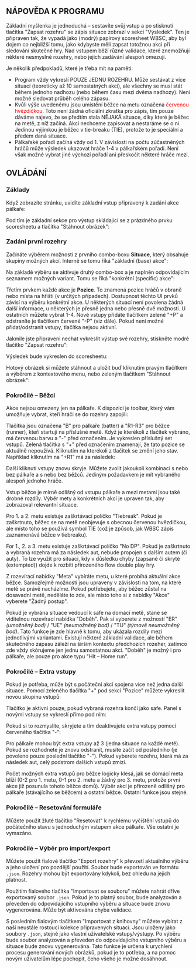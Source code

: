## NÁPOVĚDA K PROGRAMU

Základní myšlenka je jednoduchá – sestavíte svůj vstup a po stisknutí tlačítka "Zapsat rozehru" se zápis situace zobrazí v sekci "Výsledek". Ten je připraven tak, že vypadá jako (modrý) papírový scoresheet WBSC, aby byl dojem co nejbližší tomu, jako kdybyste měli zapsat totožnou akci při sledování skutečné hry. Nad vstupem běží různé validace, které znemožňují některé nesmyslné rozehry, nebo jejich zadávání alespoň omezují.

Je několik předpokladů, které je třeba mít na paměti:

- Program vždy vykreslí POUZE JEDNU ROZEHRU. Může sestávat z více situací (teoreticky až 10 samostatných akcí), ale všechny se musí stát během jednoho nadhozu (nebo během času mezi dvěma nadhozy). Není možné sledovat průběh celého zápasu.
- Kvůli výše uvedenému jsou umístění běžce na metu označena <span style="color: red">červenou hvězdičkou</span>. Toto není žádná oficiální zkratka pro zápis, tím pouze dáváme najevo, že se předtím stala NĚJAKÁ situace, díky které je běžec na metě, z níž začíná. Akci nechceme zapisovat a nestaráme se o ni. Jedinou výjimkou je běžec v tie-breaku (TIE), protože to je speciální a předem daná situace.
- Pálkařské pořadí začíná vždy od 1. V závislosti na počtu zúčastněných hráčů může výsledek ukazovat hráče 1-4 v pálkařském pořadí. Není však možné vybrat jiné výchozí pořadí ani přeskočit některé hráče mezi.
        
## OVLÁDÁNÍ

### Základy

Když zobrazíte stránku, uvidíte základní vstup připravený k zadání akce pálkaře:

<div>
<article-image src="01-basic-input.png" alt="" css="w-full sm:w-[640px]" />
</div>

Pod tím je základní sekce pro výstup skládající se z prázdného prvku scoresheetu a tlačítka "Stáhnout obrázek":

<div>
<article-image src="02-basic-output.png" alt="" :width="200" />
</div>

### Zadání první rozehry

Začínáte výběrem možnosti z prvního combo-boxu **Situace**, který obsahuje skupiny možných akcí. Interně se tomu říká "základní (base) akce":

<div>
<article-image src="03-base-action.png" alt="" :width="200" />
</div>

Na základě výběru se aktivuje druhý combo-box a je naplněn odpovídajícím seznamem možných variant. Tomu se říká "konkrétní (specific) akce":

<div>
<article-image src="04-specific-action.png" alt="" :width="400" />
</div>

Třetím prvkem každé akce je **Pozice**. To znamená pozice hráčů v obraně nebo místa na hřišti (v určitých případech). Dostupnost těchto UI prvků závisí na výběru konkrétní akce. U některých situací není povolena žádná další informace, u některých je přesně jedna nebo přesně dvě možnosti. U ostatních můžete vybrat 1-4. Nové vstupy přidáte tlačítkem zelené "+P" a odstraníte je tlačítkem červené "-P" (viz dále). Pokud není možné přidat/odstranit vstupy, tlačítka nejsou aktivní.

<div>
<article-image src="05-involved.png" alt="" :height="40" />
</div>

Jakmile jste připraveni nechat vykreslit výstup své rozehry, stiskněte modré tlačítko "Zapsat rozehru":

<div>
<article-image src="06-generate.png" alt="" :height="40" />
</div>

Výsledek bude vykreslen do scoresheetu:

<div>
<article-image src="07-result.png" alt="" :width="200" />
</div>

Hotový obrázek si můžete stáhnout a uložit buď kliknutím pravým tlačítkem a výběrem z kontextového menu, nebo zeleným tlačítkem "Stáhnout obrázek":

<div>
<article-image src="08-download.png" alt="" :height="40" />
</div>

### Pokročilé – Běžci

Akce nejsou omezeny jen na pálkaře. K dispozici je toolbar, který vám umožňuje vybrat, kteří hráči se do rozehry zapojili:

<div>
<article-image src="09-pick-players.png" alt="" :height="40" />
</div>

Tlačítka jsou označena "B" pro pálkaře (batter) a "R1-R3" pro běžce (runner), kteří startují na příslušné metě. Když je kterékoli z tlačítek vybráno, má červenou barvu a "-" před označením. Je vykreslen příslušný set vstupů. Zelená tlačítka s "+" před označením znamenají, že tato pozice se aktuálně nepoužívá. Kliknutím na kterékoli z tlačítek se změní jeho stav. Například kliknutím na "+R1" má za následek:

<div>
<article-image src="10-runner-input.png" alt="" css="w-full sm:w-[640px]" />
</div>

Další kliknutí vstupy znovu skryje. Můžete zvolit jakoukoli kombinaci s nebo bez pálkaře a s nebo bez běžců. Jediným požadavkem je mít vybraného alespoň jednoho hráče.

Vstup běžce je mírně odlišný od vstupu pálkaře a mezi metami jsou také drobné rozdíly. Výběr mety a konkrétních akcí je upraven tak, aby zobrazoval relevantní situace.

Pro 1. a 2. metu existuje zaškrtávací políčko "Tiebreak". Pokud je zaškrtnuto, běžec se na metě neobjevuje s obecnou červenou hvězdičkou, ale místo toho se používá symbol TIE (což je způsob, jak WBSC zápis zaznamenává běžce v tiebreaku).

For 1., 2. a 3. metu existuje zaškrtávací políčko "No DP". Pokud je zaškrtnuto a vybraná rozehra má za následek aut, nebude propojen s dalším autem (či auty). To lze využít pro situaci, kdy v důsledku chyby (zapsané či skryté (extempted)) dojde k rozbití přirozeného flow double play hry.

Z rozevírací nabídky "Meta" vybíráte metu, u které probíhá aktuální akce běžce. Samozřejmě možnosti jsou upraveny v závislosti na tom, na které metě se právě nacházíme. Pokud potřebujete, aby běžec zůstal na dosavadní metě, neděláte to zde, ale místo toho si z nabídky "Akce" vyberete "Žádný postup".

Pokud je vybrána situace vedoucí k safe na domácí metě, stane se viditelnou rozevírací nabídka "Doběh". Pak si vyberete z možností "ER" _(umožněný bod)_ / "UE" _(neumožněný bod)_ / "TU" _(týmově neumožněný bod)_. Tato funkce je zde hlavně k tomu, aby ukázala rozdíly mezi jednotlivými variantami. Existují některé základní validace, ale během skutečného zápasu záleží na širším kontextu předchozích rozeher, zatímco zde vždy skórujeme jen jednu samostatnou akci. "Doběh" je možný i pro pálkaře, ale pouze pro akce typu "Hit – Home run".

<div>
<article-image src="11-type-of-run.png" alt="" :height="150" />
</div>

### Pokročilé – Extra vstupy

Pokud je potřeba, může být s počáteční akcí spojena více než jedna další situace. Pomocí zeleného tlačítka "+" pod sekci "Pozice" můžete vykreslit novou skupinu vstupů:

<div>
<article-image src="12-plus-action.png" alt="" :height="40" />
</div>

Tlačítko je aktivní pouze, pokud vybraná rozehra končí jako safe. Panel s novými vstupy se vykreslí přímo pod ním:

<div>
<article-image src="13-extra-input.png" alt="" :width="600" />
</div>

Pokud si to rozmyslíte, skryjete a tím deaktivujete extra vstupy pomocí červeného tlačítka "-":

<div>
<article-image src="14-minus-action.png" alt="" :height="40" />
</div>

Pro pálkaře mohou být extra vstupy až 3 (jedna situace na každé metě). Pokud se rozhodnete je znovu odstranit, musíte začít od posledního (je povoleno pouze poslední tlačítko "-"). Pokud vyberete rozehru, která má za následek aut, celý podstrom dalších vstupů zmizí.

Počet možných extra vstupů pro běžce logicky klesá, jak se domácí meta blíží (0-2 pro 1. metu, 0-1 pro 2. metu a žádný pro 3. metu, protože první akce již posunula tohoto běžce domů). Výběr akcí je přirozeně odlišný pro pálkaře (stávajícího se běžcem) a ostatní běžce. Ostatní funkce jsou stejné.

### Pokročilé – Resetování formuláře

Můžete použít žluté tlačítko "Resetovat" k rychlému vyčištění vstupů do počátečního stavu s jednoduchým vstupem akce pálkaře. Vše ostatní je vymazáno.

<div>
<article-image src="15-clear.png" alt="" :height="40" />
</div>

### Pokročilé – Výběr pro import/export

Můžete použít fialové tlačítko "Export rozehry" k převzetí aktuálního výběru a jeho uložení pro pozdější použití. Soubor bude exportován ve formátu `.json`. Rozehry mohou být exportovány kdykoli, bez ohledu na jejich platnost.

<div>
<article-image src="16-export.png" alt="" :height="40" />
</div>

Použitím fialového tlačítka "Importovat se souboru" můžete nahrát dříve exportovaný soubor `.json`. Pokud je to platný soubor, bude analyzován a převeden do odpovídajícího vstupního výběru a situace bude znovu vygenerována. Může být aktivována chyba validace.

<div>
<article-image src="17-import.png" alt="" :height="40" />
</div>

S posledním fialovým tlačítkem "Importovat z knihovny" můžete vybírat z naší neustále rostoucí kolekce připravených situací. Jsou uloženy jako soubory `.json`, stejně jako vlastní uživatelské vstupy/výstupy. Po výběru bude soubor analyzován a převeden do odpovídajícího vstupního výběru a situace bude znovu vygenerována. Tato funkce je určena k urychlení procesu generování nových obrázků, pokud je to potřeba, a na pomoc novým uživatelům lépe pochopit, čeho všeho je možné dosáhnout.

<div>
<article-image src="18-import-lib.png" alt="" :height="40" />
</div>
